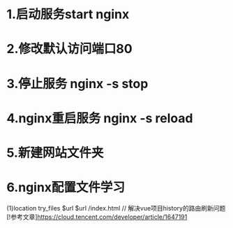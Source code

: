 # 1.启动服务start nginx
# 2.修改默认访问端口80
# 3.停止服务 nginx -s stop
# 4.nginx重启服务 nginx -s reload
# 5.新建网站文件夹
# 6.nginx配置文件学习
(1)location
try_files $url $url /index.html
// 解决vue项目history的路由刷新问题
[!参考文章]https://cloud.tencent.com/developer/article/1647191